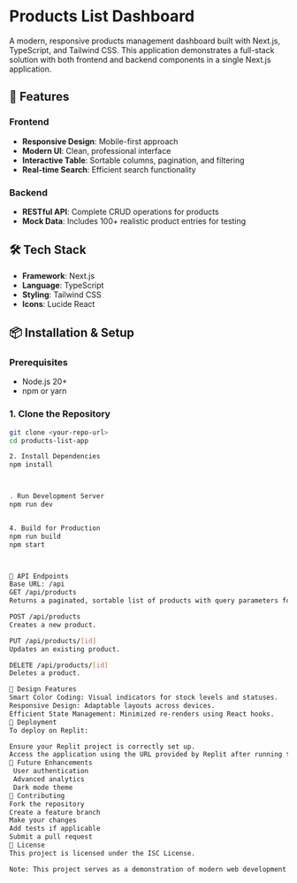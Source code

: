 # Products List Dashboard

A modern, responsive products management dashboard built with Next.js, TypeScript, and Tailwind CSS. This application demonstrates a full-stack solution with both frontend and backend components in a single Next.js application.

## 🚀 Features

### Frontend

- **Responsive Design**: Mobile-first approach
- **Modern UI**: Clean, professional interface
- **Interactive Table**: Sortable columns, pagination, and filtering
- **Real-time Search**: Efficient search functionality

### Backend

- **RESTful API**: Complete CRUD operations for products
- **Mock Data**: Includes 100+ realistic product entries for testing

## 🛠️ Tech Stack

- **Framework**: Next.js
- **Language**: TypeScript
- **Styling**: Tailwind CSS
- **Icons**: Lucide React

## 📦 Installation & Setup

### Prerequisites

- Node.js 20+
- npm or yarn

### 1. Clone the Repository

```bash
git clone <your-repo-url>
cd products-list-app

2. Install Dependencies
npm install



. Run Development Server
npm run dev


4. Build for Production
npm run build
npm start



📡 API Endpoints
Base URL: /api
GET /api/products
Returns a paginated, sortable list of products with query parameters for filtering.

POST /api/products
Creates a new product.

PUT /api/products/[id]
Updates an existing product.

DELETE /api/products/[id]
Deletes a product.

🎨 Design Features
Smart Color Coding: Visual indicators for stock levels and statuses.
Responsive Design: Adaptable layouts across devices.
Efficient State Management: Minimized re-renders using React hooks.
🚀 Deployment
To deploy on Replit:

Ensure your Replit project is correctly set up.
Access the application using the URL provided by Replit after running the development server.
🎯 Future Enhancements
 User authentication
 Advanced analytics
 Dark mode theme
🤝 Contributing
Fork the repository
Create a feature branch
Make your changes
Add tests if applicable
Submit a pull request
📄 License
This project is licensed under the ISC License.

Note: This project serves as a demonstration of modern web development practices and can become a foundation for production applications.



```
